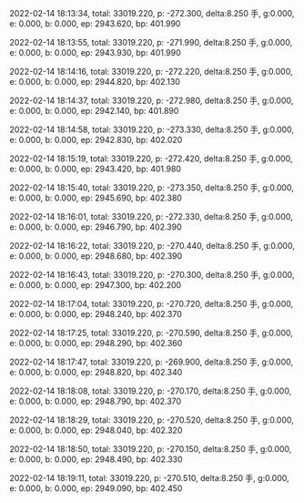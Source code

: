 2022-02-14 18:13:34, total: 33019.220, p: -272.300, delta:8.250 手, g:0.000, e: 0.000, b: 0.000, ep: 2943.620, bp: 401.990

2022-02-14 18:13:55, total: 33019.220, p: -271.990, delta:8.250 手, g:0.000, e: 0.000, b: 0.000, ep: 2943.930, bp: 401.990

2022-02-14 18:14:16, total: 33019.220, p: -272.220, delta:8.250 手, g:0.000, e: 0.000, b: 0.000, ep: 2944.820, bp: 402.130

2022-02-14 18:14:37, total: 33019.220, p: -272.980, delta:8.250 手, g:0.000, e: 0.000, b: 0.000, ep: 2942.140, bp: 401.890

2022-02-14 18:14:58, total: 33019.220, p: -273.330, delta:8.250 手, g:0.000, e: 0.000, b: 0.000, ep: 2942.830, bp: 402.020

2022-02-14 18:15:19, total: 33019.220, p: -272.420, delta:8.250 手, g:0.000, e: 0.000, b: 0.000, ep: 2943.420, bp: 401.980

2022-02-14 18:15:40, total: 33019.220, p: -273.350, delta:8.250 手, g:0.000, e: 0.000, b: 0.000, ep: 2945.690, bp: 402.380

2022-02-14 18:16:01, total: 33019.220, p: -272.330, delta:8.250 手, g:0.000, e: 0.000, b: 0.000, ep: 2946.790, bp: 402.390

2022-02-14 18:16:22, total: 33019.220, p: -270.440, delta:8.250 手, g:0.000, e: 0.000, b: 0.000, ep: 2948.680, bp: 402.390

2022-02-14 18:16:43, total: 33019.220, p: -270.300, delta:8.250 手, g:0.000, e: 0.000, b: 0.000, ep: 2947.300, bp: 402.200

2022-02-14 18:17:04, total: 33019.220, p: -270.720, delta:8.250 手, g:0.000, e: 0.000, b: 0.000, ep: 2948.240, bp: 402.370

2022-02-14 18:17:25, total: 33019.220, p: -270.590, delta:8.250 手, g:0.000, e: 0.000, b: 0.000, ep: 2948.290, bp: 402.360

2022-02-14 18:17:47, total: 33019.220, p: -269.900, delta:8.250 手, g:0.000, e: 0.000, b: 0.000, ep: 2948.820, bp: 402.340

2022-02-14 18:18:08, total: 33019.220, p: -270.170, delta:8.250 手, g:0.000, e: 0.000, b: 0.000, ep: 2948.790, bp: 402.370

2022-02-14 18:18:29, total: 33019.220, p: -270.520, delta:8.250 手, g:0.000, e: 0.000, b: 0.000, ep: 2948.040, bp: 402.320

2022-02-14 18:18:50, total: 33019.220, p: -270.150, delta:8.250 手, g:0.000, e: 0.000, b: 0.000, ep: 2948.490, bp: 402.330

2022-02-14 18:19:11, total: 33019.220, p: -270.510, delta:8.250 手, g:0.000, e: 0.000, b: 0.000, ep: 2949.090, bp: 402.450